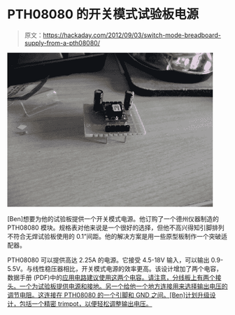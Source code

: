 # PTH08080 的开关模式试验板电源

> 原文：<https://hackaday.com/2012/09/03/switch-mode-breadboard-supply-from-a-pth08080/>

![](img/10dc3df2c209fd41480c70b9da7d4cca.png "pth08080-switch-mode-supply")

[Ben]想要为他的试验板提供一个开关模式电源。他订购了一个德州仪器制造的 PTH08080 模块。规格表对他来说是一个很好的选择，但他不高兴得知引脚排列不符合无焊试验板使用的 0.1”间距。他的解决方案是用一些原型板制作一个突破适配器。

PTH08080 可以提供高达 2.25A 的电源。它接受 4.5-18V 输入，可以输出 0.9-5.5V。与线性稳压器相比，开关模式电源的效率更高。该设计增加了两个电容，数据手册 (PDF)中的[应用电路建议使用这两个电容。请注意，分线板上有两个接头。一个为试验板提供电源和接地。另一个给他一个地方连接用来选择输出电压的调节电阻。这连接在 PTH08080 的一个引脚和 GND 之间。[Ben]计划升级设计，包括一个精密 trimpot，以便轻松调整输出电压。](http://www.ti.com/lit/ds/slts235c/slts235c.pdf)